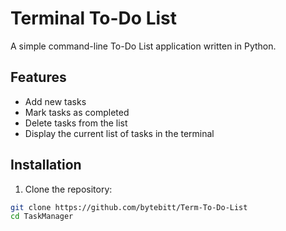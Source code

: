# Terminal To-Do List

A simple command-line To-Do List application written in Python.

## Features

- Add new tasks
- Mark tasks as completed
- Delete tasks from the list
- Display the current list of tasks in the terminal

## Installation

1. Clone the repository:

```bash
git clone https://github.com/bytebitt/Term-To-Do-List
cd TaskManager
```
